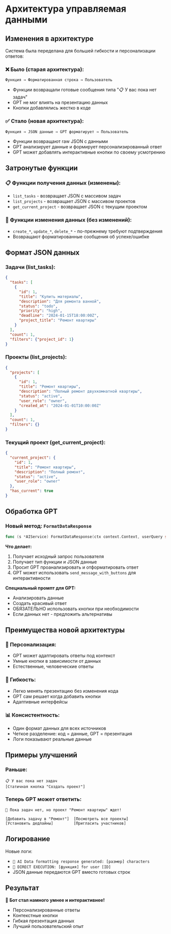 # Архитектура управляемая данными

## Изменения в архитектуре

Система была переделана для большей гибкости и персонализации ответов:

### ❌ Было (старая архитектура):
```
Функция → Форматированная строка → Пользователь
```
- Функции возвращали готовые сообщения типа "📋 У вас пока нет задач"
- GPT не мог влиять на презентацию данных
- Кнопки добавлялись жестко в коде

### ✅ Стало (новая архитектура):
```
Функция → JSON данные → GPT форматирует → Пользователь
```
- Функции возвращают raw JSON с данными
- GPT анализирует данные и формирует персонализированный ответ
- GPT может добавлять интерактивные кнопки по своему усмотрению

## Затронутые функции

### 📋 Функции получения данных (изменены):
- `list_tasks` - возвращает JSON с массивом задач
- `list_projects` - возвращает JSON с массивом проектов  
- `get_current_project` - возвращает JSON с текущим проектом

### 🔧 Функции изменения данных (без изменений):
- `create_*`, `update_*`, `delete_*` - по-прежнему требуют подтверждения
- Возвращают форматированные сообщения об успехе/ошибке

## Формат JSON данных

### Задачи (list_tasks):
```json
{
  "tasks": [
    {
      "id": 1,
      "title": "Купить материалы",
      "description": "Для ремонта ванной",
      "status": "todo",
      "priority": "high",
      "deadline": "2024-01-15T18:00:00Z",
      "project_title": "Ремонт квартиры"
    }
  ],
  "count": 1,
  "filters": {"project_id": 1}
}
```

### Проекты (list_projects):
```json
{
  "projects": [
    {
      "id": 1,
      "title": "Ремонт квартиры",
      "description": "Полный ремонт двухкомнатной квартиры",
      "status": "active",
      "user_role": "owner",
      "created_at": "2024-01-01T10:00:00Z"
    }
  ],
  "count": 1,
  "filters": {}
}
```

### Текущий проект (get_current_project):
```json
{
  "current_project": {
    "id": 1,
    "title": "Ремонт квартиры",
    "description": "Полный ремонт",
    "status": "active",
    "user_role": "owner"
  },
  "has_current": true
}
```

## Обработка GPT

### Новый метод: `FormatDataResponse`
```go
func (s *AIService) FormatDataResponse(ctx context.Context, userQuery string, functionType string, jsonData string) (string, error)
```

**Что делает:**
1. Получает исходный запрос пользователя
2. Получает тип функции и JSON данные
3. Просит GPT проанализировать и отформатировать ответ
4. GPT может использовать `send_message_with_buttons` для интерактивности

**Специальный промпт для GPT:**
- Анализировать данные
- Создать красивый ответ
- ОБЯЗАТЕЛЬНО использовать кнопки при необходимости
- Если данных нет - предложить альтернативы

## Преимущества новой архитектуры

### 🎯 Персонализация:
- GPT может адаптировать ответы под контекст
- Умные кнопки в зависимости от данных
- Естественные, человеческие ответы

### 🔧 Гибкость:
- Легко менять презентацию без изменения кода
- GPT сам решает когда добавить кнопки
- Адаптивные интерфейсы

### 📊 Консистентность:
- Один формат данных для всех источников
- Четкое разделение: код = данные, GPT = презентация
- Логи показывают реальные данные

## Примеры улучшений

### Раньше:
```
📋 У вас пока нет задач
[Статичная кнопка "Создать проект"]
```

### Теперь GPT может ответить:
```
🎯 Пока задач нет, но проект "Ремонт квартиры" ждет!

[Добавить задачу в "Ремонт"]  [Посмотреть все проекты]
[Установить дедлайны]         [Пригласить участников]
```

## Логирование

Новые логи:
- `📨 AI Data formatting response generated: [размер] characters`
- `🔄 DIRECT EXECUTION: [функция] for user [ID]` 
- JSON данные передаются GPT вместо готовых строк

## Результат

🚀 **Бот стал намного умнее и интерактивнее!**
- Персонализированные ответы
- Контекстные кнопки
- Гибкая презентация данных
- Лучший пользовательский опыт 